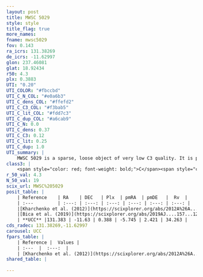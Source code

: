 ```yaml
---
layout: post
title: MWSC 5029
style: style
title_flag: true
more_names: 
fname: mwsc5029
fov: 0.143
ra_icrs: 131.38269
de_icrs: -11.62997
glon: 237.46081
glat: 18.92434
r50: 4.3
plx: 0.3883
UTI: "0.20"
UTI_COLOR: "#fbccbd"
UTI_C_N_COL: "#e0a6b3"
UTI_C_dens_COL: "#ffefd2"
UTI_C_C3_COL: "#f3bab5"
UTI_C_lit_COL: "#fdd7c3"
UTI_C_dup_COL: "#a6cab9"
UTI_C_N: 0.0
UTI_C_dens: 0.37
UTI_C_C3: 0.12
UTI_C_lit: 0.25
UTI_C_dup: 1.0
UTI_summary: |
    MWSC 5029 is a sparse, loose object of very low C3 quality. It is poorly studied in the literature, with no articles listed in the last 6 years.<br><br><span style="color: #99180f; font-weight: bold;">Warning: </span>contains less than 25 stars with <i>P>0.5</i> estimated.
class3: |
    <span style="color: red; font-weight: bold;">C</span><span style="color: purple; font-weight: bold;">D</span>
r_50_val: 4.3
N_50_val: 19
scix_url: MWSC%205029
posit_table: |
    | Reference    | RA    | DEC   | Plx  | pmRA  | pmDE   |  Rv  |
    | :---         | :---: | :---: | :---: | :---: | :---: | :---: |
    |[Kharchenko et al. (2012)](https://scixplorer.org/abs/2012A%26A...543A.156K) | 131.407 | -11.655 | -- | -2.86 | 3.0 | -- |
    |[Bica et al. (2019)](https://scixplorer.org/abs/2019AJ....157...12B) | 131.404 | -11.652 | -- | -- | -- | -- |
    | **UCC** |131.383 | -11.63 | 0.388 | -5.745 | 2.421 | 34.263 | 
cds_radec: 131.38269,-11.62997
carousel: UCC
fpars_table: |
    | Reference |  Values |
    | :---  |  :---:  |
    | [Kharchenko et al. (2012)](https://scixplorer.org/abs/2012A%26A...543A.156K) | `e_bv=0.146, distance=1953, log_age=9.285` |
shared_table: |
    
---
```

